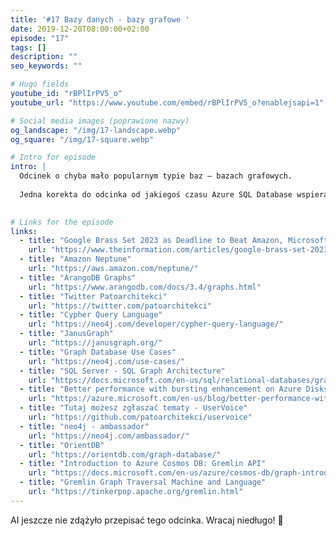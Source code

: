 ```yaml
---
title: '#17 Bazy danych - bazy grafowe '
date: 2019-12-20T08:00:00+02:00
episode: "17"
tags: []
description: ""
seo_keywords: ""

# Hugo fields
youtube_id: "rBPlIrPV5_o"
youtube_url: "https://www.youtube.com/embed/rBPlIrPV5_o?enablejsapi=1"

# Social media images (poprawione nazwy)
og_landscape: "/img/17-landscape.webp"
og_square: "/img/17-square.webp"

# Intro for episode
intro: |
  Odcinek o chyba mało popularnym typie baz — bazach grafowych.
  
  Jedna korekta do odcinka od jakiegoś czasu Azure SQL Database wspiera grafy tak jak SQL Server.
  

# Links for the episode
links:
  - title: "Google Brass Set 2023 as Deadline to Beat Amazon, Microsoft in Cloud"
    url: "https://www.theinformation.com/articles/google-brass-set-2023-as-deadline-to-beat-amazon-microsoft-in-cloud"
  - title: "Amazon Neptune"
    url: "https://aws.amazon.com/neptune/"
  - title: "ArangoDB Graphs"
    url: "https://www.arangodb.com/docs/3.4/graphs.html"
  - title: "Twitter Patoarchitekci"
    url: "https://twitter.com/patoarchitekci"
  - title: "Cypher Query Language"
    url: "https://neo4j.com/developer/cypher-query-language/"
  - title: "JanusGraph"
    url: "https://janusgraph.org/"
  - title: "Graph Database Use Cases"
    url: "https://neo4j.com/use-cases/"
  - title: "SQL Server - SQL Graph Architecture"
    url: "https://docs.microsoft.com/en-us/sql/relational-databases/graphs/sql-graph-architecture"
  - title: "Better performance with bursting enhancement on Azure Disks"
    url: "https://azure.microsoft.com/en-us/blog/better-performance-with-bursting-enhancement-on-azure-disks/"
  - title: "Tutaj możesz zgłaszać tematy - UserVoice"
    url: "https://github.com/patoarchitekci/uservoice"
  - title: "neo4j - ambassador"
    url: "https://neo4j.com/ambassador/"
  - title: "OrientDB"
    url: "https://orientdb.com/graph-database/"
  - title: "Introduction to Azure Cosmos DB: Gremlin API"
    url: "https://docs.microsoft.com/en-us/azure/cosmos-db/graph-introduction"
  - title: "Gremlin Graph Traversal Machine and Language"
    url: "https://tinkerpop.apache.org/gremlin.html"
---
```


AI jeszcze nie zdążyło przepisać tego odcinka. Wracaj niedługo! 🤖